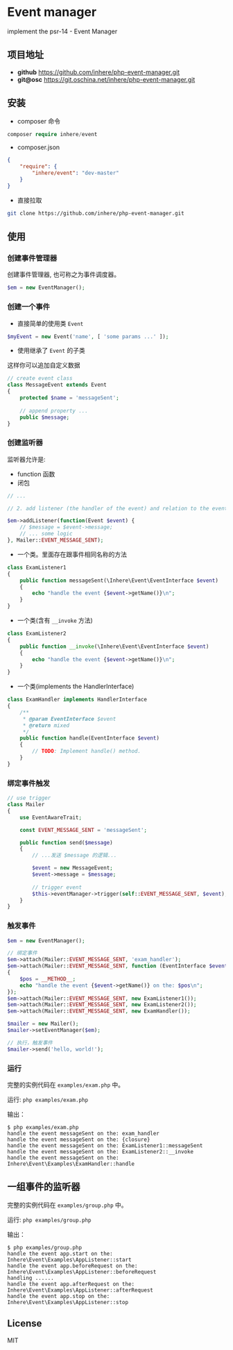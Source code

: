 # Event manager

implement the psr-14 - Event Manager

## 项目地址

- **github** https://github.com/inhere/php-event-manager.git
- **git@osc** https://git.oschina.net/inhere/php-event-manager.git

## 安装

- composer 命令

```php
composer require inhere/event
```

- composer.json

```json
{
    "require": {
        "inhere/event": "dev-master"
    }
}
```

- 直接拉取

```bash
git clone https://github.com/inhere/php-event-manager.git
```


## 使用

### 创建事件管理器

创建事件管理器, 也可称之为事件调度器。

```php
$em = new EventManager();
```

### 创建一个事件

- 直接简单的使用类 `Event`

```php
$myEvent = new Event('name', [ 'some params ...' ]);
```

- 使用继承了 `Event` 的子类

这样你可以追加自定义数据

```php
// create event class
class MessageEvent extends Event
{
    protected $name = 'messageSent';
    
    // append property ... 
    public $message;
}

```

### 创建监听器

监听器允许是: 

- function 函数
- 闭包

```php
// ... 

// 2. add listener (the handler of the event) and relation to the event.

$em->addListener(function(Event $event) {
    // $message = $event->message;
    // ... some logic
}, Mailer::EVENT_MESSAGE_SENT);
```

- 一个类。里面存在跟事件相同名称的方法

```php
class ExamListener1
{
    public function messageSent(\Inhere\Event\EventInterface $event)
    {
        echo "handle the event {$event->getName()}\n";
    }
}
```

- 一个类(含有 `__invoke` 方法)

```php
class ExamListener2
{
    public function __invoke(\Inhere\Event\EventInterface $event)
    {
        echo "handle the event {$event->getName()}\n";
    }
}
```

- 一个类(implements the HandlerInterface)

```php
class ExamHandler implements HandlerInterface
{
    /**
     * @param EventInterface $event
     * @return mixed
     */
    public function handle(EventInterface $event)
    {
        // TODO: Implement handle() method.
    }
}
```

### 绑定事件触发

```php
// use trigger 
class Mailer
{
    use EventAwareTrait;

    const EVENT_MESSAGE_SENT = 'messageSent';

    public function send($message)
    {
        // ...发送 $message 的逻辑...

        $event = new MessageEvent;
        $event->message = $message;
        
        // trigger event
        $this->eventManager->trigger(self::EVENT_MESSAGE_SENT, $event);
    }
}
```

### 触发事件

```php
$em = new EventManager();

// 绑定事件
$em->attach(Mailer::EVENT_MESSAGE_SENT, 'exam_handler');
$em->attach(Mailer::EVENT_MESSAGE_SENT, function (EventInterface $event)
{
    $pos = __METHOD__;
    echo "handle the event {$event->getName()} on the: $pos\n";
});
$em->attach(Mailer::EVENT_MESSAGE_SENT, new ExamListener1());
$em->attach(Mailer::EVENT_MESSAGE_SENT, new ExamListener2());
$em->attach(Mailer::EVENT_MESSAGE_SENT, new ExamHandler());

$mailer = new Mailer();
$mailer->setEventManager($em);

// 执行，触发事件
$mailer->send('hello, world!');
```

### 运行

完整的实例代码在 `examples/exam.php` 中。

运行: `php examples/exam.php`

输出：

```text
$ php examples/exam.php
handle the event messageSent on the: exam_handler
handle the event messageSent on the: {closure}
handle the event messageSent on the: ExamListener1::messageSent
handle the event messageSent on the: ExamListener2::__invoke
handle the event messageSent on the: Inhere\Event\Examples\ExamHandler::handle

```

## 一组事件的监听器

完整的实例代码在 `examples/group.php` 中。

运行: `php examples/group.php`

输出：

```text
$ php examples/group.php
handle the event app.start on the: Inhere\Event\Examples\AppListener::start
handle the event app.beforeRequest on the: Inhere\Event\Examples\AppListener::beforeRequest
handling ......
handle the event app.afterRequest on the: Inhere\Event\Examples\AppListener::afterRequest
handle the event app.stop on the: Inhere\Event\Examples\AppListener::stop

```

## License 

MIT